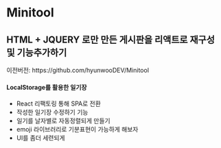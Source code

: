# Minitool

<H2>HTML + JQUERY 로만 만든 게시판을 리액트로 재구성 및 기능추가하기</H1>
이전버전: https://github.com/hyunwooDEV/Minitool

<H4>LocalStorage를 활용한 일기장</H4>

* React 리팩토링 통해 SPA로 전환
* 작성한 일기장 수정하기 기능
* 일기를 날자별로 자동정렬되게 만들기
* emoji 라이브러리로 기분표현이 가능하게 해보자
* UI를 좀더 세련되게




